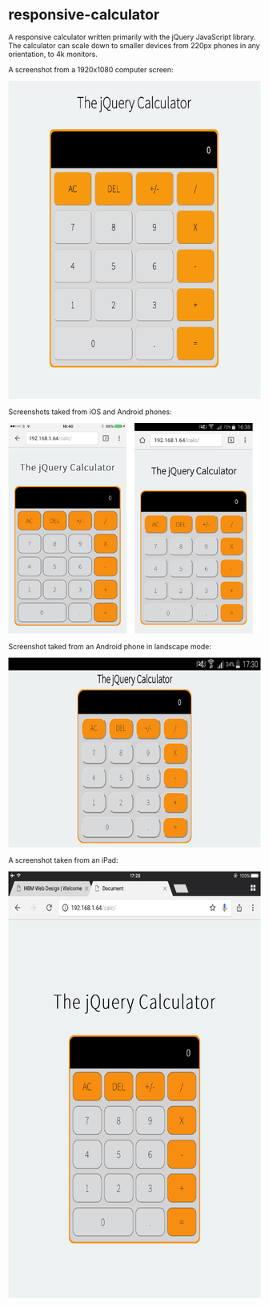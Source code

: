 # responsive-calculator

A responsive calculator written primarily with the jQuery JavaScript library.
The calculator can scale down to smaller devices from 220px
phones in any orientation, to 4k monitors.

A screenshot from a 1920x1080 computer screen:

<img src="ScreenShots/computer.png" width="684" height="634">

Screenshots taked from iOS and Android phones:

<img src="ScreenShots/mobile.png">

Screenshot taked from an Android phone in landscape mode:

<img src="ScreenShots/hoz-mobile.png" width="672" height="378">

A screenshot taken from an iPad:

<img src="ScreenShots/ipad.png" width="637" height="850">
